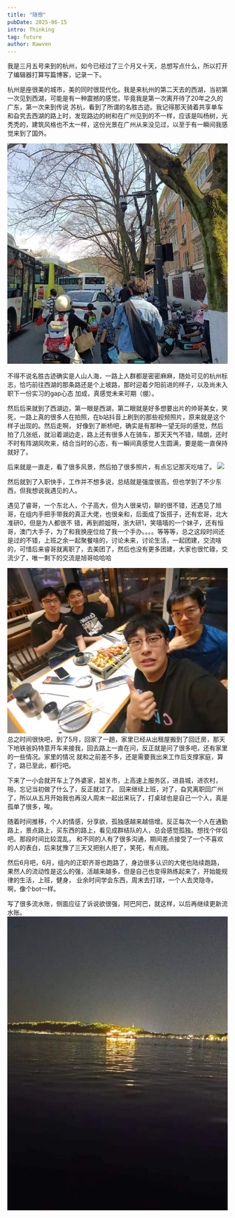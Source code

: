 ```yaml
---                     
title: "随想"           
pubDate: 2025-06-15     
intro: Thinking         
tag: future             
author: Rawven          
---         
```


我是三月五号来到的杭州，如今已经过了三个月又十天，总想写点什么，所以打开了编辑器打算写篇博客，记录一下。

杭州是座很美的城市，美的同时很现代化。我是来杭州的第二天去的西湖，当初第一次见到西湖，可能是有一种震撼的感觉，毕竟我是第一次离开待了20年之久的广东，第一次来到传说
苏杭，看到了所谓的名胜古迹。我记得那天骑着共享单车和旮旯去西湖的路上时，发现路边的树和在广州见到的不一样，应该是叫杨树，光秃秃的，建筑风格也不太一样，这份光景在广州从来没见过，以至于有一瞬间我感觉来到了国外。

![](https://raw.githubusercontent.com/Rawven/image/main/cc0f236003c33cbc80828e1e27833a29.jpg)

不得不说名胜古迹确实是人山人海，一路上人群都是密密麻麻，随处可见的杭州标志，恰巧前往西湖的那条路还是个上坡路，那时迎着夕阳前进的样子，以及尚未入职下一份实习的gap心态
加成，真感觉未来可期（绷）。

然后后来就到了西湖边，第一眼是西湖，第二眼就是好多想要出片的帅哥美女，笑死，一路上真的很多人在拍照，在b站抖音上刷到的那些视频照片，原来就是这个样子出现的。然后走啊，
好像到了断桥吧，确实是有那种一望无际的感觉，然后拍了几张纸，就沿着湖边走，路上还有很多人在骑车，那天天气不错，晴朗，还时不时有阵湖风吹来，结合当时的心态，有一瞬间真感觉人生圆满，要是能一直保持就好了。

后来就是一直走，看了很多风景，然后拍了很多照片，有点忘记那天吃啥了。
![](https://raw.githubusercontent.com/Rawven/image/main/61fd18a387d92521ebbb049b32eb039b.jpg)

然后就到了入职快手，工作并不想多说，总结就是强度很高，但也学到了不少东西，但我想说我遇见的人。

遇见了睿哥，一个东北人，个子高大，但为人很亲切，聊的很不错，还遇见了旭哥，在组内手把手带我的真正大佬，也很亲和，后面成了饭搭子，还有宏哥，北大准研0，但是为人都很不
错，再到颜姐呀，浙大研1，笑嘻嘻的一个妹子，还有恒哥，澳门大手子，为了和我换座位给了我一个手办。。。。等等等，总之这段时间还是过的不错，上班之余一起聚餐啥的，讨论未来，讨论生活，一起团建，交流啥的，可惜后来睿哥就离职了，去美团了，然后也没有更多团建，大家也很忙碌，交流少了，唯一剩下的交流是旭哥哈哈哈

![](https://raw.githubusercontent.com/Rawven/image/main/d305d11b0c208865ac7ad6d3de2857da.jpg)
总之时间很快吧，到了5月，回家了一趟，家里已经从出租屋搬到了回迁房，那天下地铁爸妈特意开车来接我，回去路上一直在问，反正就是问了很多吧，还有家里的一些情况。家里的情况
就和之前差不多，还是需要我出来工作后支撑家庭，算了，路已至此，都行吧。

下来了一小会就开车上了外婆家，韶关市，上高速上服务区，进县城，进农村，啪，忘记当初做了什么了，反正就过了。
回来继续上班，对了，旮旯离职回广州了，所以从五月开始我也再没人周末一起出来玩了，打桌球也是自己一个人，真是孤单了很多，唉。

随着时间推移，个人的情感，分享欲，孤独感越来越倍增。反正每次一个人在通勤路上，景点路上，买东西的路上，看见成群结队的人，总会感觉孤独。想找个伴侣吧。那段时间比较混乱，
和不同的人有了很多沟通，期间差点接受了一个不喜欢的人的表白，后来犹豫了三天又把别人拒了，笑死，有点贱。

然后6月吧，6月，组内的正职齐哥也跑路了，身边很多认识的大佬也陆续跑路，果然人的流动性是这么的强，活越来越多，但是自己也变得熟练起来了，开始能规律的生活，上班，健身，
业余时间学会东西，周末去打球，一个人去灵隐寺。啊，像个bot一样。

写了很多流水账，侧面应征了诉说欲很强，阿巴阿巴，就这样，以后再继续更新流水账。
![](https://raw.githubusercontent.com/Rawven/image/main/46acc68ed718da2e1c9fba8eef7f6a15.jpg)